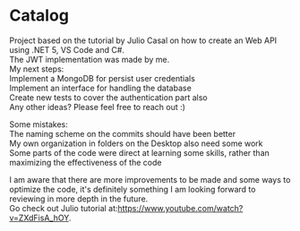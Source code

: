 # Catalog
Project based on the tutorial by Julio Casal on how to create an Web API using .NET 5, VS Code and C#.   
  The JWT implementation was made by me.  
My next steps:  
  Implement a MongoDB for persist user credentials  
  Implement an interface for handling the database  
  Create new tests to cover the authentication part also  
  Any other ideas? Please feel free to reach out :)  
 
Some mistakes:  
  The naming scheme on the commits should have been better  
  My own organization in folders on the Desktop also need some work  
  Some parts of the code were direct at learning some skills, rather than maximizing the effectiveness of the code  
 
 
I am aware that there are more improvements to be made and some ways to optimize the code, it's definitely something I am looking forward to reviewing in more depth in the future.  
  Go check out Julio tutorial at:https://www.youtube.com/watch?v=ZXdFisA_hOY.
